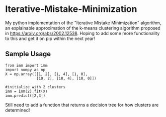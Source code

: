 # Iterative-Mistake-Minimization
My python implementation of the "Iterative Mistake Minimization" algorithm, an explainable approximation of the k-means clustering algorithm proposed in https://arxiv.org/abs/2002.12538. Hoping to add some more functionality to this and get it on pip within the next year!

## Sample Usage

~~~
from imm import imm
import numpy as np
X = np.array([[1, 2], [1, 4], [1, 0],
              [10, 2], [10, 4], [10, 0]])

#initialize with 2 clusters
imm = imm(2).fit(X)
imm.predict([2,3])
~~~

Still need to add a function that returns a decision tree for how clusters are determined! 


